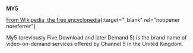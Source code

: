 <!-- markdownlint-disable MD041-->
**MY5**<br>

[From Wikipedia, the free encyclopedia](<https://en.wikipedia.org/wiki/My5>){:target="\_blank" rel="noopener noreferrer"}

My5 (previously Five Download and later Demand 5) is the brand name of video-on-demand services offered by Channel 5 in the United Kingdom.
<!-- markdownlint-enable MD041-->
